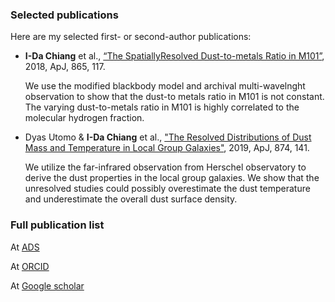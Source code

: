 ### Selected publications
Here are my selected first- or second-author publications:
+ **I-Da Chiang** et al., <a href="http://adsabs.harvard.edu/abs/2018ApJ...865..117C" target="_blank">“The SpatiallyResolved Dust-to-metals Ratio in M101”</a>, 2018, ApJ, 865, 117.

    We use the modified blackbody model and archival multi-wavelnght observation to show that the dust-to metals ratio in M101 is not constant. The varying dust-to-metals ratio in M101 is highly correlated to the molecular hydrogen fraction.

+ Dyas Utomo & **I-Da Chiang** et al., <a href="http://adsabs.harvard.edu/abs/2019arXiv190208629" target="_blank">"The Resolved Distributions of Dust Mass and Temperature in Local Group Galaxies"</a>, 2019, ApJ, 874, 141.

    We utilize the far-infrared observation from Herschel observatory to derive the dust properties in the local group galaxies. We show that the unresolved studies could possibly overestimate the dust temperature and underestimate the overall dust surface density.

### Full publication list
At <a href="https://ui.adsabs.harvard.edu/search/filter_author_facet_hier_fq_author=AND&filter_author_facet_hier_fq_author=author_facet_hier%3A%221%2FChiang%2C%20I%2FChiang%2C%20I%20%20-Da%22&fq=%7B!type%3Daqp%20v%3D%24fq_author%7D&fq_author=(author_facet_hier%3A%221%2FChiang%2C%20I%2FChiang%2C%20I%20%20-Da%22)&q=%20%20author%3A%22Chiang%2C%20I-Da%22&sort=date%20desc%2C%20bibcode%20desc&p_=0" target="_blank">ADS</a>

At <a href="https://orcid.org/0000-0003-2551-7148" target="_blank">ORCID</a>

At <a href="https://scholar.google.com/citations?user=xsdTf0AAAAAJ&hl=en&oi=ao" target="_blank">Google scholar</a>
